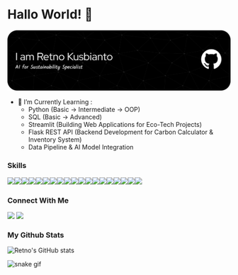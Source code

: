 # Hallo World! 👋

![Retno Kusbianto](https://github.com/retno-kusbianto/Retno-Kusbianto/blob/main/github-header-banner.png)

- 🌱 I’m Currently Learning :
    - Python (Basic → Intermediate → OOP)
    - SQL (Basic → Advanced)
    - Streamlit (Building Web Applications for Eco-Tech Projects)
    - Flask REST API (Backend Development for Carbon Calculator & Inventory System)
    - Data Pipeline & AI Model Integration

### Skills

<img src="https://img.shields.io/badge/Google%20Analytics-E37400?style=for-the-badge&logo=google%20analytics&logoColor=white" /><img src="https://img.shields.io/badge/ChatGPT-74aa9c?style=for-the-badge&logo=openai&logoColor=white" /><img src="https://img.shields.io/badge/Blockchain.com-121D33?logo=blockchaindotcom&logoColor=fff&style=for-the-badge" /><img src="https://img.shields.io/badge/Canva-%2300C4CC.svg?&style=for-the-badge&logo=Canva&logoColor=white" /><img src="https://img.shields.io/badge/conda-342B029.svg?&style=for-the-badge&logo=anaconda&logoColor=white" /><img src="https://img.shields.io/badge/ngrok-140648?style=for-the-badge&logo=Ngrok&logoColor=white" /><img src="https://img.shields.io/badge/HTML5-E34F26?style=for-the-badge&logo=html5&logoColor=white" /><img src="https://img.shields.io/badge/Python-FFD43B?style=for-the-badge&logo=python&logoColor=blue" /><img src="https://img.shields.io/badge/Numpy-777BB4?style=for-the-badge&logo=numpy&logoColor=white" /><img src="https://img.shields.io/badge/Pandas-2C2D72?style=for-the-badge&logo=pandas&logoColor=white" /><img src="https://img.shields.io/badge/Google%20Docs-4285F4?style=for-the-badge&logo=google-docs&logoColor=white" /><img src="https://img.shields.io/badge/Google%20Sheets-34A853?style=for-the-badge&logo=google-sheets&logoColor=white" /><img src="https://img.shields.io/badge/Google%20Slides-FBBC04?style=for-the-badge&logo=google-slides&logoColor=black" /><img src="https://img.shields.io/badge/Microsoft_Excel-217346?style=for-the-badge&logo=microsoft-excel&logoColor=white" /><img src="https://img.shields.io/badge/Microsoft_Office-D83B01?style=for-the-badge&logo=microsoft-office&logoColor=white" /><img src="https://img.shields.io/badge/Microsoft_PowerPoint-B7472A?style=for-the-badge&logo=microsoft-powerpoint&logoColor=white" /><img src="https://img.shields.io/badge/Windows-0078D6?style=for-the-badge&logo=windows&logoColor=white" /><img src="https://img.shields.io/badge/Docker%20Compose-2496ED?style=for-the-badge&logo=docker&logoColor=white" /><img src="https://img.shields.io/badge/Google_chrome-4285F4?style=for-the-badge&logo=Google-chrome&logoColor=white" />

### Connect With Me

<img src="https://img.shields.io/badge/Instagram-E4405F?style=for-the-badge&logo=instagram&logoColor=white" />
<img src="https://img.shields.io/badge/YouTube-FF0000?style=for-the-badge&logo=youtube&logoColor=white" />


### My Github Stats


![Retno's GitHub stats](https://github-readme-stats.vercel.app/api?username=retno-kusbianto&show_icons=true&theme=github_dark)

![snake gif](https://github.com/retno-kusbianto/retno-kusbianto/blob/output/github-snake-dark.svg)
